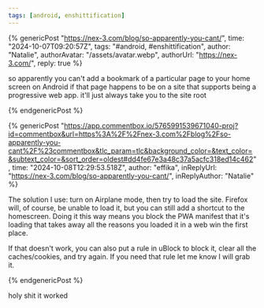 ```yaml
---
tags: [android, enshittification]
---
```


{% genericPost "https://nex-3.com/blog/so-apparently-you-cant/",
    time: "2024-10-07T09:20:57Z",
    tags: "#android, #enshittification",
    author: "Natalie",
    authorAvatar: "/assets/avatar.webp",
    authorUrl: "https://nex-3.com/",
    reply: true %}
  <p>
    so apparently you can't add a bookmark of a particular page to your home
    screen on Android if that page happens to be on a site that supports being a
    progressive web app. it'll just always take you to the site root
  </p>
{% endgenericPost %}

{% genericPost "https://app.commentbox.io/5765991539671040-proj?id=commentbox&url=https%3A%2F%2Fnex-3.com%2Fblog%2Fso-apparently-you-cant%2F%23commentbox&tlc_param=tlc&background_color=&text_color=&subtext_color=&sort_order=oldest#dd4fe67e3a48c37a5acfc318ed14c462",
    time: "2024-10-08T12:29:53.518Z",
    author: "effika",
    inReplyUrl: "https://nex-3.com/blog/so-apparently-you-cant/",
    inReplyAuthor: "Natalie" %}
  <p>The solution I use: turn on Airplane mode, then try to load the site. Firefox will, of course, be unable to load it, but you can still add a shortcut to the homescreen. Doing it this way means you block the PWA manifest that it's loading that takes away all the reasons you loaded it in a web win the first place.</p>

  <p>If that doesn't work, you can also put a rule in uBlock to block it, clear all the caches/cookies, and try again. If you need that rule let me know I will grab it.</p>
{% endgenericPost %}

holy shit it worked
